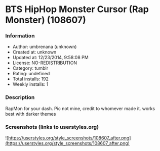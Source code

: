 # BTS HipHop Monster Cursor (Rap Monster) (108607)

### Information
- Author: umbrenana (unknown)
- Created at: unknown
- Updated at: 12/23/2014, 9:58:08 PM
- License: NO-REDISTRIBUTION
- Category: tumblr
- Rating: undefined
- Total installs: 192
- Weekly installs: 1


### Description
RapMon for your dash. Pic not mine, credit to whomever made it. works best with darker themes


### Screenshots (links to userstyles.org)
![https://userstyles.org/style_screenshots/108607_after.png](https://userstyles.org/style_screenshots/108607_after.png)


